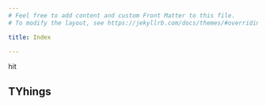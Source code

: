 ```yaml
---
# Feel free to add content and custom Front Matter to this file.
# To modify the layout, see https://jekyllrb.com/docs/themes/#overriding-theme-defaults

title: Index

---
```

hit


## TYhings